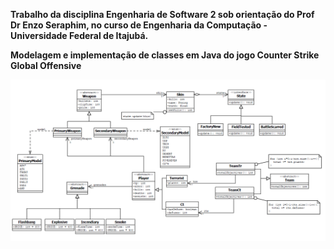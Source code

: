 **Trabalho da disciplina Engenharia de Software 2 sob orientação do Prof Dr Enzo Seraphim, no curso de Engenharia da Computação - Universidade Federal de Itajubá.**

**Modelagem e implementação de classes em Java do jogo Counter Strike Global Offensive**

![modelagem](m.png)
